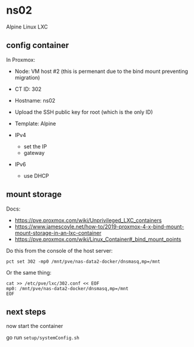# ns02

Alpine Linux LXC

## config container

In Proxmox:
* Node: VM host #2 (this is permenant due to the bind mount preventing migration)
* CT ID: 302
* Hostname: ns02
* Upload the SSH public key for root (which is the only ID)

* Template: Alpine

* IPv4
  * set the IP
  * gateway
* IPv6
  * use DHCP


## mount storage

Docs:
* https://pve.proxmox.com/wiki/Unprivileged_LXC_containers
* https://www.jamescoyle.net/how-to/2019-proxmox-4-x-bind-mount-mount-storage-in-an-lxc-container
* https://pve.proxmox.com/wiki/Linux_Container#_bind_mount_points

Do this from the console of the host server:

``` shell
pct set 302 -mp0 /mnt/pve/nas-data2-docker/dnsmasq,mp=/mnt
```

Or the same thing:
``` shell
cat >> /etc/pve/lxc/302.conf << EOF
mp0: /mnt/pve/nas-data2-docker/dnsmasq,mp=/mnt
EOF
```


## next steps

now start the container

go run `setup/systemConfig.sh`


